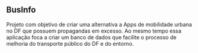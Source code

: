 ## BusInfo

Projeto com objetivo de criar uma alternativa a Apps de mobilidade urbana no DF que possuem propagandas em excesso. Ao mesmo tempo essa aplicação foca a criar um banco de dados que facilite o processo de melhoria do transporte público do DF e do entorno.
